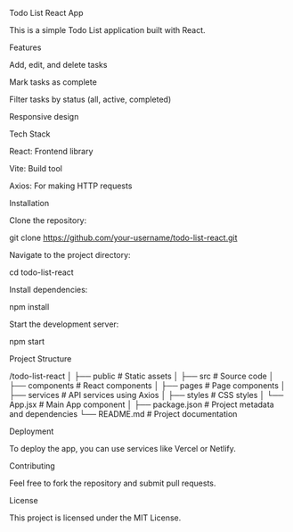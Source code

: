 Todo List React App

This is a simple Todo List application built with React.

Features

Add, edit, and delete tasks

Mark tasks as complete

Filter tasks by status (all, active, completed)

Responsive design

Tech Stack

React: Frontend library

Vite: Build tool

Axios: For making HTTP requests

Installation

Clone the repository:

git clone https://github.com/your-username/todo-list-react.git

Navigate to the project directory:

cd todo-list-react

Install dependencies:

npm install

Start the development server:

npm start

Project Structure

/todo-list-react
│
├── public          # Static assets
│
├── src             # Source code
│   ├── components  # React components
│   ├── pages       # Page components
│   ├── services    # API services using Axios
│   ├── styles      # CSS styles
│   └── App.jsx     # Main App component
│
├── package.json    # Project metadata and dependencies
└── README.md       # Project documentation

Deployment

To deploy the app, you can use services like Vercel or Netlify.

Contributing

Feel free to fork the repository and submit pull requests.

License

This project is licensed under the MIT License.

